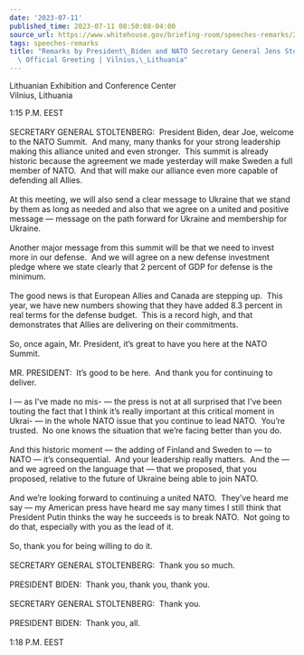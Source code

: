 ```yaml
---
date: '2023-07-11'
published_time: 2023-07-11 08:50:08-04:00
source_url: https://www.whitehouse.gov/briefing-room/speeches-remarks/2023/07/11/remarks-by-president-biden-and-nato-secretary-general-jens-stoltenberg-in-official-greeting-vilnius-lithuania/
tags: speeches-remarks
title: "Remarks by President\_Biden and NATO Secretary General Jens Stoltenberg in\
  \ Official Greeting | Vilnius,\_Lithuania"
---
```

 
Lithuanian Exhibition and Conference Center  
Vilnius, Lithuania

1:15 P.M. EEST  
   
SECRETARY GENERAL STOLTENBERG:  President Biden, dear Joe, welcome to
the NATO Summit.  And many, many thanks for your strong leadership
making this alliance united and even stronger.  This summit is already
historic because the agreement we made yesterday will make Sweden a full
member of NATO.  And that will make our alliance even more capable of
defending all Allies.  
   
At this meeting, we will also send a clear message to Ukraine that we
stand by them as long as needed and also that we agree on a united and
positive message — message on the path forward for Ukraine and
membership for Ukraine.  
   
Another major message from this summit will be that we need to invest
more in our defense.  And we will agree on a new defense investment
pledge where we state clearly that 2 percent of GDP for defense is the
minimum.  
   
The good news is that European Allies and Canada are stepping up.  This
year, we have new numbers showing that they have added 8.3 percent in
real terms for the defense budget.  This is a record high, and that
demonstrates that Allies are delivering on their commitments.  
   
So, once again, Mr. President, it’s great to have you here at the NATO
Summit.  
   
MR. PRESIDENT:  It’s good to be here.  And thank you for continuing to
deliver.   
   
I — as I’ve made no mis- — the press is not at all surprised that I’ve
been touting the fact that I think it’s really important at this
critical moment in Ukrai- — in the whole NATO issue that you continue to
lead NATO.  You’re trusted.  No one knows the situation that we’re
facing better than you do.  
   
And this historic moment — the adding of Finland and Sweden to — to NATO
— it’s consequential.  And your leadership really matters.  And the —
and we agreed on the language that — that we proposed, that you
proposed, relative to the future of Ukraine being able to join NATO.   
   
And we’re looking forward to continuing a united NATO.  They’ve heard me
say — my American press have heard me say many times I still think that
President Putin thinks the way he succeeds is to break NATO.  Not going
to do that, especially with you as the lead of it.  
   
So, thank you for being willing to do it.   
   
SECRETARY GENERAL STOLTENBERG:  Thank you so much.  
   
PRESIDENT BIDEN:  Thank you, thank you, thank you.  
   
SECRETARY GENERAL STOLTENBERG:  Thank you.  
   
PRESIDENT BIDEN:  Thank you, all.  
   
1:18 P.M. EEST

